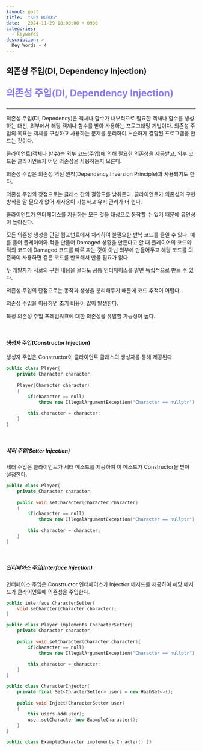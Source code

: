 ```yaml
---
layout: post
title:  "KEY WORDS"
date:   2024-11-29 18:00:00 + 0900
categories:
  - keywords
description: >
  Key Words - 4
---
```

## 의존성 주입(DI, Dependency Injection)

<p style = "color:#8f7cee; font-size:25px; font-weight:bold">
의존성 주입(DI, Dependency Injection)
</p>

---

의존성 주입(DI, Depedency)은 객체나 함수가 내부적으로 필요한 객체나 함수를 생성하는 대신, 외부에서 해당 객체나 함수를 받아 사용하는 프로그래밍 기법이다. 의존성 주입의 목표는 객체를 구성하고 사용하는 문제를 분리하여 느슨하게 결합된 프로그램을 만드는 것이다. 

클라이언트(객체나 함수)는 외부 코드(주입)에 의해 필요한 의존성을 제공받고, 외부 코드는 클라이언트가 어떤 의존성을 사용하는지 모른다.

의존성 주입은 의존성 역전 원칙(Dependency Inversion Principle)과 사용되기도 한다.

의존성 주입의 장점으로는 클래스 간의 결합도를 낮춰준다. 클라이언트가 의존성의 구현 방식을 알 필요가 없어 재사용이 가능하고 유지 관리가 더 쉽다. 

클라이언트가 인터페이스를 지원하는 모든 것을 대상으로 동작할 수 있기 때문에 유연성이 높아진다.

모든 의존성 생성을 단일 컴포넌트에서 처리하여 불필요한 반복 코드를 줄일 수 있다. 예를 들어 플레이어와 적을 만들어 Damaged 상황을 만든다고 할 때 플레이어의 코드와 적의 코드에 Damaged 코드를 따로 짜는 것이 아닌 외부에 만들어두고 해당 코드를 의존하여 사용하면 같은 코드를 반복해서 만들 필요가 없다.

두 개발자가 서로의 구현 내용을 몰라도 공통 인터페이스를 알면 독립적으로 만들 수 있다.

의존성 주입의 단점으로는 동작과 생성을 분리해두기 때문에 코드 추적이 어렵다.

의존성 주입을 이용하면 초기 비용이 많이 발생한다.

특정 의존성 주입 프레임워크에 대한 의존성을 유발할 가능성이 높다.

<br/>

#### 생성자 주입(Constructor Injection)

생성자 주입은 Constructor이 클라이언트 클래스의 생성자를 통해 제공된다.

```cpp
public class Player{
	private Character character;
	
	Player(Character character)
	{
		if(character == null)
			throw new IllegalArgumentException("Character == nullptr");
			
		this.character = character;
	}
}
```

<br/>

##### 세터 주입(Setter Injection)

세터 주입은 클라이언트가 세터 메소드를 제공하여 이 메소드가 Constructor을 받아 설정한다.

```cpp
public class Player{
	private Character character;
	
	public void setCharacter(Character character)
	{
		if(character == null)
			throw new IllegalArgumentException("Character == nullptr");
			
		this.character = character;
	}
}
```

<br/>

##### 인터페이스 주입(Interface Injection)

인터페이스 주입은 Constructor 인터페이스가 Injectior 메서드를 제공하여 해당 메서드가 클라이언트에 의존성을 주입한다.

```cpp
public interface CharacterSetter{
	void seCharcter(Character character);
}

public class Player implements CharacterSetter{
	private Character character;
	
	public void setCharacter(Character character){
		if(character == null)
			throw new IllegalArgumentException("Character == nullptr");
		
		this.character = character;
	}
}

public class CharacterInjector{
	private final Set<ChracterSetter> users = new HashSet<>();
	
	public void Inject(CharacterSetter user)
	{
		this.users.add(user);
		user.setCharacter(new ExampleCharacter();
	}
}

public class ExampleCharacter implements Chracter() {}
```